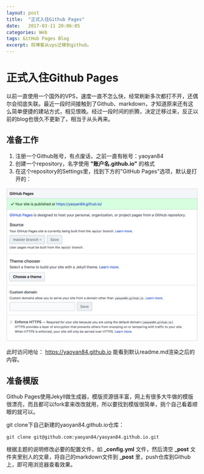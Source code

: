 ```yaml
---
layout: post
title:  "正式入住Github Pages"
date:   2017-03-11 20:06:05
categories: Web
tags: GitHub Pages Blog
excerpt: 将博客从vps迁移到github。
---
```


# 正式入住Github Pages

以前一直使用一个国外的VPS，速度一直不怎么快，经常刷新多次都打不开，还偶尔会彻底失联。最近一段时间接触到了Github、markdown，才知道原来还有这么简单便捷的建站方式，相见恨晚。经过一段时间的折腾，决定迁移过来，反正以前的blog也很久不更新了，相当于从头再来。

## 准备工作
1. 注册一个Github账号，有点废话，之前一直有帐号：yaoyan84
2. 创建一个repository，名字使用 **"账户名.github.io"** 的格式
3. 在这个repository的Settings里，找到下方的"GitHub Pages"选项，默认是打开的：

![](/media/files/Snip20170311_3.png)

此时访问地址： https://yaoyan84.github.io 能看到默认readme.md渲染之后的内容。
 
## 准备模版

Github Pages使用Jekyll做生成器，模版资源很丰富，网上有很多大牛做的模版很漂亮，而且都可以fork拿来改改就用，所以要找到模版很简单，挑个自己看着顺眼的就可以。

git clone下自己新建的yaoyan84.github.io仓库：

```
git clone git@github.com:yaoyan84/yaoyan84.github.io.git
```

根据主题的说明修改必要的配置文件，如 **_config.yml** 文件，然后清空 **_post** 文件夹里别人的文章，将自己的markdown文件到 **_post** 里，push仓库到Github上，即可用浏览器查看效果。



    

 